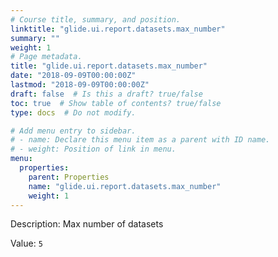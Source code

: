 ```yaml
---
# Course title, summary, and position.
linktitle: "glide.ui.report.datasets.max_number"
summary: ""
weight: 1
# Page metadata.
title: "glide.ui.report.datasets.max_number"
date: "2018-09-09T00:00:00Z"
lastmod: "2018-09-09T00:00:00Z"
draft: false  # Is this a draft? true/false
toc: true  # Show table of contents? true/false
type: docs  # Do not modify.

# Add menu entry to sidebar.
# - name: Declare this menu item as a parent with ID name.
# - weight: Position of link in menu.
menu:
  properties:
    parent: Properties
    name: "glide.ui.report.datasets.max_number"
    weight: 1
---
```


Description: Max number of datasets


Value: `5`